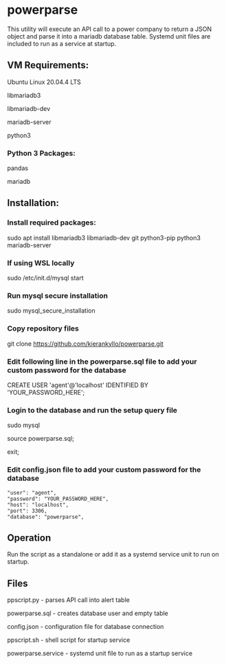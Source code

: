 # powerparse
This utility will execute an API call to a power company to return a JSON object and parse it into a mariadb database table.  Systemd unit files are included to run as a service at startup.

## VM Requirements:
Ubuntu Linux 20.04.4 LTS

libmariadb3

libmariadb-dev

mariadb-server

python3

### Python 3 Packages:
pandas

mariadb

## Installation:

### Install required packages:
sudo apt install libmariadb3 libmariadb-dev git python3-pip python3 mariadb-server

### If using WSL locally
sudo /etc/init.d/mysql start

### Run mysql secure installation
sudo mysql_secure_installation

### Copy repository files
git clone https://github.com/kierankyllo/powerparse.git

### Edit following line in the powerparse.sql file to add your custom password for the database
CREATE USER 'agent'@'localhost' IDENTIFIED BY 'YOUR_PASSWORD_HERE';

### Login to the database and run the setup query file
sudo mysql

source powerparse.sql;

exit;

### Edit config.json file to add your custom password for the database 

    "user": "agent",
    "password": "YOUR_PASSWORD_HERE",
    "host": "localhost",
    "port": 3306,
    "database": "powerparse",


## Operation

Run the script as a standalone or add it as a systemd service unit to run on startup.

## Files
ppscript.py - parses API call into alert table

powerparse.sql - creates database user and empty table

config.json - configuration file for database connection

ppscript.sh - shell script for startup service

powerparse.service - systemd unit file to run as a startup service

